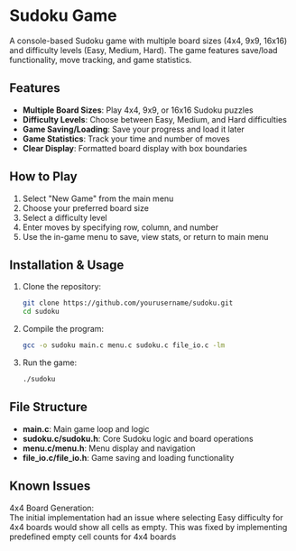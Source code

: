 # Sudoku Game

A console-based Sudoku game with multiple board sizes (4x4, 9x9, 16x16) and difficulty levels (Easy, Medium, Hard). The game features save/load functionality, move tracking, and game statistics.

## Features

- **Multiple Board Sizes**: Play 4x4, 9x9, or 16x16 Sudoku puzzles
- **Difficulty Levels**: Choose between Easy, Medium, and Hard difficulties
- **Game Saving/Loading**: Save your progress and load it later
- **Game Statistics**: Track your time and number of moves
- **Clear Display**: Formatted board display with box boundaries

## How to Play

1. Select "New Game" from the main menu
2. Choose your preferred board size
3. Select a difficulty level
4. Enter moves by specifying row, column, and number
5. Use the in-game menu to save, view stats, or return to main menu

## Installation & Usage

1. Clone the repository:
   ```bash
   git clone https://github.com/yourusername/sudoku.git
   cd sudoku

2. Compile the program:
   ```bash
   gcc -o sudoku main.c menu.c sudoku.c file_io.c -lm

3. Run the game:
   ```bash
   ./sudoku

## File Structure

- **main.c**: Main game loop and logic
- **sudoku.c/sudoku.h**: Core Sudoku logic and board operations
- **menu.c/menu.h**: Menu display and navigation
- **file_io.c/file_io.h**: Game saving and loading functionality

## Known Issues

4x4 Board Generation:  
The initial implementation had an issue where selecting Easy difficulty for 4x4 boards would show all cells as empty. This was fixed by implementing predefined empty cell counts for 4x4 boards


   